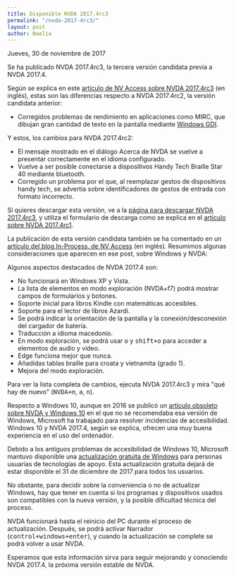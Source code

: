 ```yaml
---
title: Disponible NVDA 2017.4rc3
permalink: "/nvda-2017-4rc3/"
layout: post
author: Noelia
---
```


<footer>Jueves, 30 de noviembre de 2017</footer>

Se ha publicado NVDA 2017.4rc3, la tercera versión candidata previa a NVDA 2017.4.

Según se explica en este [artículo de NV Access sobre NVDA 2017.4rc3](https://www.nvaccess.org/post/nvda-2017-4rc3-released/) (en inglés), estas son las diferencias respecto a NVDA 2017.4rc2, la versión candidata anterior:

- Corregidos problemas de rendimiento en aplicaciones como MIRC, que dibujan gran cantidad de texto en la pantalla mediante [Windows GDI](https://es.wikipedia.org/wiki/Graphics_Device_Interface).

Y estos, los cambios para NVDA 2017.4rc2:

- El mensaje mostrado en el diálogo Acerca de NVDA se vuelve a presentar correctamente en el idioma configurado.
- Vuelve a ser posible conectarse a dispositivos Handy Tech Braille Star 40 mediante bluetooth.
- Corregido un problema por el que, al reemplazar gestos de dispositivos handy tech, se advertía sobre identificadores de gestos de entrada con formato incorrecto.

Si quieres descargar esta versión, ve a la [página para descargar NVDA 2017.4rc3](https://www.nvaccess.org/download?nvdaVersion=2017.4rc3), y utiliza el formulario de descarga como se explica en el [artículo sobre NVDA 2017.4rc1](https://nvdaes.github.io/nvda-2017-4rc1/).

La publicación de esta versión candidata también se ha comentado en un [artículo del blog In-Process, de NV Access](https://www.nvaccess.org/post/in-process-30th-november-2017/) (en inglés). Resumimos algunas consideraciones que aparecen en ese post, sobre Windows y NVDA:

Algunos aspectos destacados de NVDA 2017.4 son:

- No funcionará en Windows XP y Vista.
- La lista de elementos en modo exploración (NVDA+f7) podrá mostrar campos de formularios y botones.
- Soporte inicial para libros Kindle con matemáticas accesibles.
- Soporte para el lector de libros Azardi.
- Se podrá indicar la orientación de la pantalla y la conexión/desconexión del cargador de batería.
- Traducción a idioma macedonio.
- En modo exploración, se podrá usar <kbd>o</kbd> y <kbd>shift+o</kbd> para acceder a elementos de audio y vídeo.
- Edge funciona mejor que nunca.
- Añadidas tablas braille para croata y vietnamita (grado 1).
- Mejora del modo exploración.

Para ver la lista completa de cambios, ejecuta NVDA 2017.4rc3 y mira "qué hay de nuevo" (<kbd>NVDA+n</kbd>, <kbd>a</kbd>, <kbd>n</kbd>).


Respecto a Windows 10, aunque en 2016 se publicó un [artículo obsoleto sobre NVDA y Windows 10](https://www.nvaccess.org/win10/) en el que no se recomendaba esa versión de Windows, Microsoft ha trabajado para resolver incidencias de accesibilidad. Windows 10 y NVDA 2017.4, según se explica, ofrecen una muy buena experiencia en el uso del ordenador.

Debido a los antiguos problemas de accesibilidad de Windows 10, Microsoft mantuvo disponible una [actualización gratuita de Windows](https://www.microsoft.com/en-us/accessibility/windows10upgrade) para personas usuarias de tecnologías de apoyo. Esta actualización gratuita dejará de estar disponible el 31 de diciembre de 2017 para todos los usuarios.

No obstante, para decidir sobre la conveniencia o no de actualizar Windows, hay que tener en cuenta si los programas y dispositivos usados son compatibles con la nueva versión, y la posible dificultad técnica del proceso.

NVDA funcionará hasta el reinicio del PC durante el proceso de actualización. Después, se podrá activar Narrador (<kbd>control+windows+enter</kbd>), y cuando la actualización se complete se podrá volver a usar NVDA.

Esperamos que esta información sirva para seguir mejorando y conociendo NVDA 2017.4, la próxima versión estable de NVDA.
